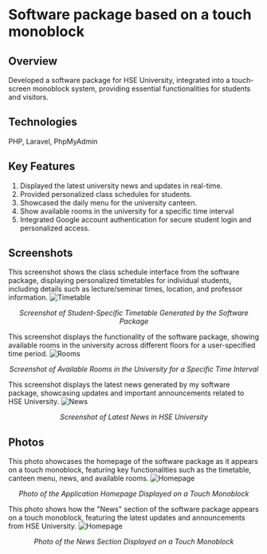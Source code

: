 # Software package based on a touch monoblock

## Overview
Developed a software package for HSE University, integrated into a touch-screen monoblock system, providing essential functionalities for students and visitors.

## Technologies
PHP, Laravel, PhpMyAdmin

## Key Features
1) Displayed the latest university news and updates in real-time.
2) Provided personalized class schedules for students.
3) Showcased the daily menu for the university canteen.
4) Show available rooms in the university for a specific time interval
5) Integrated Google account authentication for secure student login and personalized access.

## Screenshots
This screenshot shows the class schedule interface from the software package, displaying personalized timetables for individual students, including details such as lecture/seminar times, location, and professor information.
![Timetable](pics_readme/monoblock_timetable.jpg)
<p align="center"><em>Screenshot of Student-Specific Timetable Generated by the Software Package</em></p>

This screenshot displays the functionality of the software package, showing available rooms in the university across different floors for a user-specified time period.
![Rooms](pics_readme/monoblock_freerooms.jpg)
<p align="center"><em>Screenshot of Available Rooms in the University for a Specific Time Interval</em></p>

This screenshot displays the latest news generated by my software package, showcasing updates and important announcements related to HSE University.
![News](pics_readme/monoblock_news.jpg)
<p align="center"><em>Screenshot of Latest News in HSE University</em></p>

## Photos
This photo showcases the homepage of the software package as it appears on a touch monoblock, featuring key functionalities such as the timetable, canteen menu, news, and available rooms.
![Homepage](pics_readme/monoblock_1.jpg)
<p align="center"><em>Photo of the Application Homepage Displayed on a Touch Monoblock</em></p>

This photo shows how the "News" section of the software package appears on a touch monoblock, featuring the latest updates and announcements from HSE University.
![Homepage](pics_readme/monoblock_2.jpg)
<p align="center"><em>Photo of the News Section Displayed on a Touch Monoblock</em></p>

